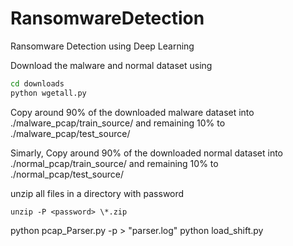 # RansomwareDetection
Ransomware Detection using Deep Learning


Download the malware and normal dataset using
```bash
cd downloads
python wgetall.py
```

Copy around 90% of the downloaded malware dataset into ./malware_pcap/train_source/ and remaining 10% to 
./malware_pcap/test_source/

Simarly, Copy around 90% of the downloaded normal dataset into ./normal_pcap/train_source/ and remaining 10% to 
./normal_pcap/test_source/

unzip all files in a directory with password
```
unzip -P <password> \*.zip
```


python pcap_Parser.py -p > "parser.log"
python load_shift.py